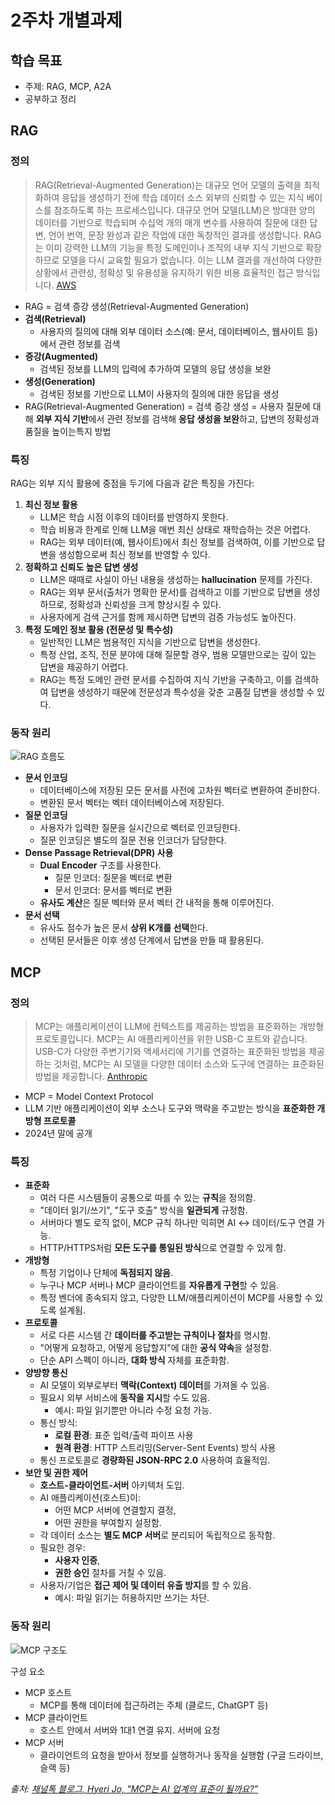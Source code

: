 # 2주차 개별과제

## 학습 목표

- 주제: RAG, MCP, A2A
- 공부하고 정리

## RAG

### 정의

> RAG(Retrieval-Augmented Generation)는 대규모 언어 모델의 출력을 최적화하여 응답을 생성하기 전에 학습 데이터 소스 외부의 신뢰할 수 있는 지식 베이스를 참조하도록 하는 프로세스입니다. 대규모 언어 모델(LLM)은 방대한 양의 데이터를 기반으로 학습되며 수십억 개의 매개 변수를 사용하여 질문에 대한 답변, 언어 번역, 문장 완성과 같은 작업에 대한 독창적인 결과를 생성합니다. RAG는 이미 강력한 LLM의 기능을 특정 도메인이나 조직의 내부 지식 기반으로 확장하므로 모델을 다시 교육할 필요가 없습니다. 이는 LLM 결과를 개선하여 다양한 상황에서 관련성, 정확성 및 유용성을 유지하기 위한 비용 효율적인 접근 방식입니다.
> [AWS](https://aws.amazon.com/ko/what-is/retrieval-augmented-generation/)

- RAG = 검색 증강 생성(Retrieval-Augmented Generation)
- **검색(Retrieval)**
  - 사용자의 질의에 대해 외부 데이터 소스(예: 문서, 데이터베이스, 웹사이트 등)에서 관련 정보를 검색
- **증강(Augmented)**
  - 검색된 정보를 LLM의 입력에 추가하여 모델의 응답 생성을 보완
- **생성(Generation)**
  - 검색된 정보를 기반으로 LLM이 사용자의 질의에 대한 응답을 생성
- RAG(Retrieval-Augmented Generation) = 검색 증강 생성 = 사용자 질문에 대해 **외부 지식 기반**에서 관련 정보를 검색해 **응답 생성을 보완**하고, 답변의 정확성과 품질을 높이는특지 방법

### 특징

RAG는 외부 지식 활용에 중점을 두기에 다음과 같은 특징을 가진다:

1. **최신 정보 활용**
    - LLM은 학습 시점 이후의 데이터를 반영하지 못한다.
    - 학습 비용과 한계로 인해 LLM을 매번 최신 상태로 재학습하는 것은 어렵다.
    - RAG는 외부 데이터(예, 웹사이트)에서 최신 정보를 검색하여, 이를 기반으로 답변을 생성함으로써 최신 정보를 반영할 수 있다.
2. **정확하고 신뢰도 높은 답변 생성**
    - LLM은 때때로 사실이 아닌 내용을 생성하는 **hallucination** 문제를 가진다.
    - RAG는 외부 문서(출처가 명확한 문서)를 검색하고 이를 기반으로 답변을 생성하므로, 정확성과 신뢰성을 크게 향상시킬 수 있다.
    - 사용자에게 검색 근거를 함께 제시하면 답변의 검증 가능성도 높아진다.
3. **특정 도메인 정보 활용 (전문성 및 특수성)**
    - 일반적인 LLM은 범용적인 지식을 기반으로 답변을 생성한다.
    - 특정 산업, 조직, 전문 분야에 대해 질문할 경우, 범용 모델만으로는 깊이 있는 답변을 제공하기 어렵다.
    - RAG는 특정 도메인 관련 문서를 수집하여 지식 기반을 구축하고, 이를 검색하여 답변을 생성하기 때문에 전문성과 특수성을 갖춘 고품질 답변을 생성할 수 있다.

### 동작 원리

![RAG 흐름도](https://docs.aws.amazon.com/images/sagemaker/latest/dg/images/jumpstart/jumpstart-fm-rag.jpg)

- **문서 인코딩**
  - 데이터베이스에 저장된 모든 문서를 사전에 고차원 벡터로 변환하여 준비한다.
  - 변환된 문서 벡터는 벡터 데이터베이스에 저장된다.
- **질문 인코딩**
  - 사용자가 입력한 질문을 실시간으로 벡터로 인코딩한다.
  - 질문 인코딩은 별도의 질문 전용 인코더가 담당한다.
- **Dense Passage Retrieval(DPR) 사용**
  - **Dual Encoder** 구조를 사용한다.
    - 질문 인코더: 질문을 벡터로 변환
    - 문서 인코더: 문서를 벡터로 변환
  - **유사도 계산**은 질문 벡터와 문서 벡터 간 내적을 통해 이루어진다.
- **문서 선택**
  - 유사도 점수가 높은 문서 **상위 K개를 선택**한다.
  - 선택된 문서들은 이후 생성 단계에서 답변을 만들 때 활용된다.

## MCP

### 정의

> MCP는 애플리케이션이 LLM에 컨텍스트를 제공하는 방법을 표준화하는 개방형 프로토콜입니다. MCP는 AI 애플리케이션을 위한 USB-C 포트와 같습니다. USB-C가 다양한 주변기기와 액세서리에 기기를 연결하는 표준화된 방법을 제공하는 것처럼, MCP는 AI 모델을 다양한 데이터 소스와 도구에 연결하는 표준화된 방법을 제공합니다.
>[Anthropic](https://docs.anthropic.com/ko/docs/agents-and-tools/mcp)

- MCP = Model Context Protocol
- LLM 기반 애플리케이션이 외부 소스나 도구와 맥락을 주고받는 방식을 **표준화한 개방형 프로토콜**
- 2024년 말에 공개

### 특징

- **표준화**
  - 여러 다른 시스템들이 공통으로 따를 수 있는 **규칙**을 정의함.
  - "데이터 읽기/쓰기", "도구 호출" 방식을 **일관되게** 규정함.
  - 서버마다 별도 로직 없이, MCP 규칙 하나만 익히면 AI ↔ 데이터/도구 연결 가능.
  - HTTP/HTTPS처럼 **모든 도구를 통일된 방식**으로 연결할 수 있게 함.
- **개방형**
  - 특정 기업이나 단체에 **독점되지 않음**.
  - 누구나 MCP 서버나 MCP 클라이언트를 **자유롭게 구현**할 수 있음.
  - 특정 벤더에 종속되지 않고, 다양한 LLM/애플리케이션이 MCP를 사용할 수 있도록 설계됨.
- **프로토콜**
  - 서로 다른 시스템 간 **데이터를 주고받는 규칙이나 절차**를 명시함.
  - "어떻게 요청하고, 어떻게 응답할지"에 대한 **공식 약속**을 설정함.
  - 단순 API 스펙이 아니라, **대화 방식** 자체를 표준화함.
- **양방향 통신**
  - AI 모델이 외부로부터 **맥락(Context) 데이터**를 가져올 수 있음.
  - 필요시 외부 서비스에 **동작을 지시**할 수도 있음.
    - 예시: 파일 읽기뿐만 아니라 수정 요청 가능.
  - 통신 방식:
    - **로컬 환경**: 표준 입력/출력 파이프 사용
    - **원격 환경**: HTTP 스트리밍(Server-Sent Events) 방식 사용
  - 통신 프로토콜로 **경량화된 JSON-RPC 2.0** 사용하여 효율적임.
- **보안 및 권한 제어**
  - **호스트-클라이언트-서버** 아키텍처 도입.
  - AI 애플리케이션(호스트)이:
    - 어떤 MCP 서버에 연결할지 결정,
    - 어떤 권한을 부여할지 설정함.
  - 각 데이터 소스는 **별도 MCP 서버**로 분리되어 독립적으로 동작함.
  - 필요한 경우:
    - **사용자 인증**,
    - **권한 승인** 절차를 거칠 수 있음.
  - 사용자/기업은 **접근 제어 및 데이터 유출 방지**를 할 수 있음.
    - 예시: 파일 읽기는 허용하지만 쓰기는 차단.

### 동작 원리

![MCP 구조도](https://cf.channel.io/document/spaces/8276/articles/136693/revisions/242182/usermedia/67eb746dc5602ba25201)

구성 요소

- MCP 호스트
  - MCP를 통해 데이터에 접근하려는 주체 (클로드, ChatGPT 등)
- MCP 클라이언트
  - 호스트 안에서 서버와 1대1 연결 유지. 서버에 요청
- MCP 서버
  - 클라이언트의 요청을 받아서 정보를 실행하거나 동작을 실행함 (구글 드라이브, 슬랙 등)

*출처: [채널톡 블로그, Hyeri Jo, "MCP는 AI 업계의 표준이 될까요?”](https://channel.io/ko/blog/articles/what-is-mcp-52c77e72)*
